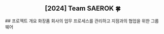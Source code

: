 <div align="center">
<h2>[2024] Team SAEROK 🍀</h2>
</div>
##  프로젝트 개요
화장품 회사의 업무 프로세스를 관리하고 지점과의 협업을 위한 그룹웨어
